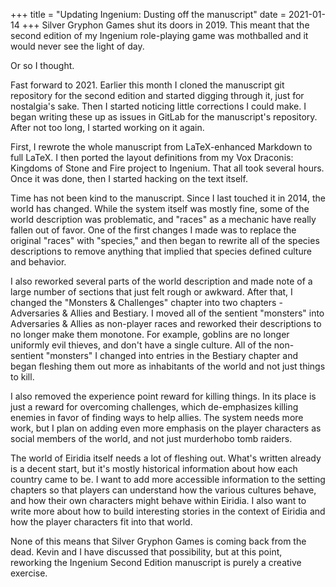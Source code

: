 +++
title = "Updating Ingenium: Dusting off the manuscript"
date = 2021-01-14
+++
Silver Gryphon Games shut its doors in 2019. This meant that the second edition of my
Ingenium role-playing game was mothballed and it would never see the light of day.

Or so I thought.

Fast forward to 2021. Earlier this month I cloned the manuscript git repository for
the second edition and started digging through it, just for nostalgia's sake. Then
I started noticing little corrections I could make. I began writing these up as
issues in GitLab for the manuscript's repository. After not too long, I started
working on it again.

First, I rewrote the whole manuscript from LaTeX-enhanced Markdown to full LaTeX. I
then ported the layout definitions from my Vox Draconis: Kingdoms of Stone and Fire
project to Ingenium. That all took several hours. Once it was done, then I started
hacking on the text itself.

Time has not been kind to the manuscript. Since I last touched it in 2014, the world
has changed. While the system itself was mostly fine, some of the world description
was problematic, and "races" as a mechanic have really fallen out of favor. One of
the first changes I made was to replace the original "races" with "species," and then
began to rewrite all of the species descriptions to remove anything that implied that
species defined culture and behavior.

I also reworked several parts of the world description and made note of a large number
of sections that just felt rough or awkward. After that, I changed the "Monsters & Challenges"
chapter into two chapters - Adversaries & Allies and Bestiary. I moved all of the
sentient "monsters" into Adversaries & Allies as non-player races and reworked their
descriptions to no longer make them monotone. For example, goblins are no longer uniformly
evil thieves, and don't have a single culture. All of the non-sentient "monsters" I
changed into entries in the Bestiary chapter and began fleshing them out more as
inhabitants of the world and not just things to kill.

I also removed the experience point reward for killing things. In its place is just
a reward for overcoming challenges, which de-emphasizes killing enemies in favor of
finding ways to help allies. The system needs more work, but I plan on adding even
more emphasis on the player characters as social members of the world, and not just
murderhobo tomb raiders.

The world of Eiridia itself needs a lot of fleshing out. What's written already is
a decent start, but it's mostly historical information about how each country came
to be. I want to add more accessible information to the setting chapters so that
players can understand how the various cultures behave, and how their own characters
might behave within Eiridia. I also want to write more about how to build interesting
stories in the context of Eiridia and how the player characters fit into that world.

None of this means that Silver Gryphon Games is coming back from the dead. Kevin and
I have discussed that possibility, but at this point, reworking the Ingenium Second
Edition manuscript is purely a creative exercise.
